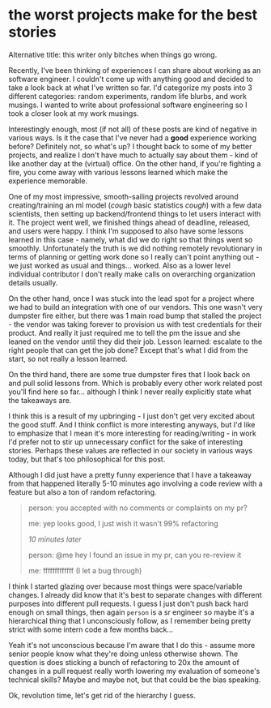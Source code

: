 # the worst projects make for the best stories

Alternative title: this writer only bitches when things go wrong.

Recently, I've been thinking of experiences I can share about working as an software
engineer. I couldn't come up with anything good and decided to take a look back
at what I've written so far. I'd categorize my posts into 3 different categories:
random experiments, random life blurbs, and work musings. I wanted to write about
professional software engineering so I took a closer look at my work musings.

Interestingly enough, most (if not all) of these posts are kind of negative in various
ways. Is it the case that I've never had a **good** experience working before? Definitely
not, so what's up? I thought back to some of my better projects, and realize I don't
have much to actually say about them - kind of like another day at the (virtual)
office. On the other hand, if you're fighting a fire, you come away with various
lessons learned which make the experience memorable.

One of my most impressive, smooth-sailing projects revolved around creating/training
an ml model (*cough* basic statistics *cough*) with a few data scientists, then
setting up backend/frontend things to let users interact with it. The project went
well, we finished things ahead of deadline, released, and users were happy. I think
I'm supposed to also have some lessons learned in this case - namely, what did we
do right so that things went so smoothly. Unfortunately the truth is we did nothing
remotely revolutionary in terms of planning or getting work done so I really can't
point anything out - we just worked as usual and things... worked. Also as a lower
level individual contributor I don't really make calls on overarching organization
details usually.

On the other hand, once I was stuck into the lead spot for a project where we had
to build an integration with one of our vendors. This one wasn't very dumpster fire
either, but there was 1 main road bump that stalled the project - the vendor was
taking forever to provision us with test credentials for their product. And really
it just required me to tell the pm the issue and she leaned on the vendor until they
did their job. Lesson learned: escalate to the right people that can get the job
done? Except that's what I did from the start, so not really a lesson learned.

On the third hand, there are some true dumpster fires that I look back on and pull
solid lessons from. Which is probably every other work related post you'll find here
so far... although I think I never really explicitly state what the takeaways are.

I think this is a result of my upbringing - I just don't get very excited about
the good stuff. And I think conflict is more interesting anyways, but I'd like to
emphasize that I mean it's more interesting for reading/writing - in work I'd prefer
not to stir up unnecessary conflict for the sake of interesting stories. Perhaps
these values are reflected in our society in various ways today, but that's too
philosophical for this post.

Although I did just have a pretty funny experience that I have a takeaway from that
happened literally 5-10 minutes ago involving a code review with a feature but also
a ton of random refactoring.

> person: you accepted with no comments or complaints on my pr?
>
> me: yep looks good, I just wish it wasn't 99% refactoring
>
> *10 minutes later*
>
> person: @me hey I found an issue in my pr, can you re-review it
>
> me: fffffffffffff (I let a bug through)

I think I started glazing over because most things were space/variable changes.
I already did know that it's best to separate changes with different purposes into
different pull requests. I guess I just don't push back hard enough on small things,
then again `person` is a sr engineer so maybe it's a hierarchical thing that I unconsciously
follow, as I remember being pretty strict with some intern code a few months back...

Yeah it's not unconscious because I'm aware that I do this - assume more senior
people know what they're doing unless otherwise shown. The question is does sticking
a bunch of refactoring to 20x the amount of changes in a pull request really worth
lowering my evaluation of someone's technical skills? Maybe and maybe not, but that
could be the bias speaking.

Ok, revolution time, let's get rid of the hierarchy I guess.
